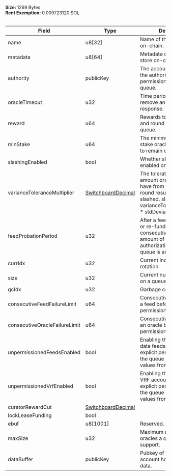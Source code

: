 <b>Size: </b>1269 Bytes<br /><b>Rent Exemption: </b>0.009723120 SOL<br /><br />

| Field | Type | Description |
|--|--|--|
| name |  u8[32] | Name of the queue to store on-chain. |
| metadata |  u8[64] | Metadata of the queue to store on-chain. |
| authority |  publicKey | The account delegated as the authority to for creating permissions targeted at the queue. |
| oracleTimeout |  u32 | Time period we should remove an oracle after if no response. |
| reward |  u64 | Rewards to provide oracles and round openers on this queue. |
| minStake |  u64 | The minimum amount of stake oracles must present to remain on the queue. |
| slashingEnabled |  bool | Whether slashing is enabled on this queue. |
| varianceToleranceMultiplier |  [SwitchboardDecimal](/idl/types/SwitchboardDecimal) | The tolerated variance amount oracle results can have from the accepted round result before being slashed. slashBound = varianceToleranceMultiplier * stdDeviation Default: 2 |
| feedProbationPeriod |  u32 | After a feed lease is funded or re-funded, it must consecutively succeed N amount of times or its authorization to use the queue is auto-revoked. |
| currIdx |  u32 | Current index of the oracle rotation. |
| size |  u32 | Current number of oracles on a queue. |
| gcIdx |  u32 | Garbage collection index. |
| consecutiveFeedFailureLimit |  u64 | Consecutive failure limit for a feed before feed permission is revoked. |
| consecutiveOracleFailureLimit |  u64 | Consecutive failure limit for an oracle before oracle permission is revoked. |
| unpermissionedFeedsEnabled |  bool | Enabling this setting means data feeds do not need explicit permission to join the queue and request new values from its oracles. |
| unpermissionedVrfEnabled |  bool | Enabling this setting means VRF accounts do not need explicit permission to join the queue and request new values from its oracles. |
| curatorRewardCut |  [SwitchboardDecimal](/idl/types/SwitchboardDecimal) |  |
| lockLeaseFunding |  bool |  |
| ebuf |  u8[1001] | Reserved. |
| maxSize |  u32 | Maximum number of oracles a queue can support. |
| dataBuffer |  publicKey | Pubkey of the on-chain account holding the queue data. |
